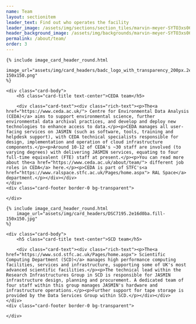 ```yaml
---
name: Team
layout: sectionitem
leader_text: Find out who operates the facility
leader_image: /assets/img/sections/section_tiles/marvin-meyer-SYTO3xs06fU-unsplash.2e16d0ba.fill-1000x500.jpg
header_background_image: /assets/img/backgrounds/marvin-meyer-SYTO3xs06fU-unsplas.2e16d0ba.fill-2000x1000.jpg
permalink: /about/team/
order: 3
---
```


<div class="block-cardgrid">

<div class="container-fluid">

  
<div class="card-deck ">
      
            

<div class="card mb-3 border-0 bg-transparent text-left">
    
    {% include image_card_header_round.html
        image_url="assets/img/card_headers/badc_logo_with_transparency_200px.2e16d0ba.fill-150x150.png"
    %}
    
    <div class="card-body">
        <h5 class="card-title text-center">CEDA team</h5>
        
        <div class="card-text"><div class="rich-text"><p>The<a href="https://www.ceda.ac.uk/"> Centre for Environmental Data Analysis (CEDA)</a> aims to support environmental science, further environmental data archival practices, and develop and deploy new technologies to enhance access to data.</p><p>CEDA manages all user-facing services on JASMIN (such as software, tools, training and helpdesk support), with CEDA technical specialists responsible for design, implementation and operation of cloud infrastructure components.</p><p>Around 10-12 of CEDA's ~30 staff are involved (to varying degrees) with delivering JASMIN services, equating to four full-time equivalent (FTE) staff at present.</p><p>You can read more about the<a href="https://www.ceda.ac.uk/about/team/"> different job roles in CEDA</a> here.</p><p>CEDA is part of STFC's<a href="https://www.ralspace.stfc.ac.uk/Pages/home.aspx"> RAL Space</a> department.</p></div></div>
    </div>
    <div class="card-footer border-0 bg-transparent">
        
    </div>
</div>

      
            

<div class="card mb-3 border-0 bg-transparent ">
    
    {% include image_card_header_round.html
        image_url="assets/img/card_headers/DSC7195.2e16d0ba.fill-150x150.jpg"
    %}
    
    <div class="card-body">
        <h5 class="card-title text-center">SCD team</h5>
        
        <div class="card-text"><div class="rich-text"><p>The<a href="https://www.scd.stfc.ac.uk/Pages/home.aspx"> Scientific Computing Department (SCD)</a> manages high performance computing facilities, services and infrastructure, supporting some of UK's most advanced scientific facilities.</p><p>The technical lead within the Research Infrastructures Group in SCD is responsible for JASMIN infrastructure design, planning and procurement. A dedicated team of four staff within this group manages JASMIN's hardware and infrastructure operations.</p><p>Further support for tape storage is provided by the Data Services Group within SCD.</p></div></div>
    </div>
    <div class="card-footer border-0 bg-transparent">
        
    </div>
</div>

      
</div>


</div>
</div>

